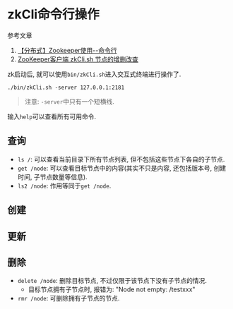 # zkCli命令行操作

参考文章

1. [【分布式】Zookeeper使用--命令行](https://www.cnblogs.com/leesf456/p/6022357.html)
2. [ZooKeeper客户端 zkCli.sh 节点的增删改查](https://www.cnblogs.com/sherrykid/p/5813148.html)

zk启动后, 就可以使用`bin/zkCli.sh`进入交互式终端进行操作了.

```
./bin/zkCli.sh -server 127.0.0.1:2181
```

> 注意: `-server`中只有一个短横线.

输入`help`可以查看所有可用命令.

## 查询

- `ls /`: 可以查看当前目录下所有节点列表, 但不包括这些节点下各自的子节点.
- `get /node`: 可以查看目标节点中的内容(其实不只是内容, 还包括版本号, 创建时间, 子节点数量等信息).
- `ls2 /node`: 作用等同于`get /node`.

## 创建

## 更新

## 删除

- `delete /node`: 删除目标节点, 不过仅限于该节点下没有子节点的情况.
    - 目标节点拥有子节点时, 报错为: "Node not empty: /testxxx"
- `rmr /node`: 可删除拥有子节点的节点.
